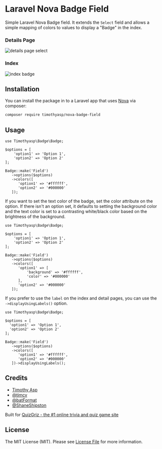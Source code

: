 # Laravel Nova Badge Field

Simple Laravel Nova Badge field.  It extends the `Select` field and allows a simple mapping of colors to values to display a "Badge" in the index.

### Details Page

![details page select](https://cdn-pro.dprcdn.net/files/acc_465612/S5MDqi)

### Index 

![index badge](https://cdn-pro.dprcdn.net/files/acc_465612/gibgjD)

## Installation

You can install the package in to a Laravel app that uses [Nova](https://nova.laravel.com) via composer:

```bash
composer require timothyasp/nova-badge-field
```

## Usage


```
use Timothyasp\Badge\Badge;

$options = [
    'option1' => 'Option 1',
    'option2' => 'Option 2'
];

Badge::make('Field')
   ->options($options)
   ->colors([
      'option1' => '#ffffff',
      'option2' => '#000000'
   ]);
```

If you want to set the text color of the badge, set the color attribute on the option.  If there isn't an option set, it defaults to setting the background color and the text color is set to a contrasting white/black color based on the brightness of the background. 

```
use Timothyasp\Badge\Badge;

$options = [
    'option1' => 'Option 1',
    'option2' => 'Option 2'
];

Badge::make('Field')
   ->options($options)
   ->colors([
      'option1' => [
          'background' => '#ffffff',
          'color' => '#000000'
      ],
      'option2' => '#000000'
   ]);
```

If you prefer to use the `label` on the index and detail pages, you can use the `->displayUsingLabels()` option.

```
use Timothyasp\Badge\Badge;

$options = [
  'option1' => 'Option 1',
  'option2' => 'Option 2'
];

Badge::make('Field')
   ->options($options)
   ->colors([
      'option1' => '#ffffff',
      'option2' => '#000000'
   ])->displayUsingLabels();
```



## Credits

- [Timothy Asp](https://github.com/timothyasp)
- [@timcv](https://github.com/timcv)
- [@batFormat](https://github.com/batFormat)
- [@ShaneShipston](https://github.com/ShaneShipston)

Built for [QuizGriz - the #1 online trivia and quiz game site](https://grizly.com)

## License

The MIT License (MIT). Please see [License File](LICENSE.md) for more information.

